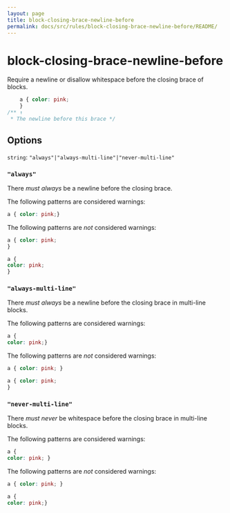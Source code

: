 ```yaml
---
layout: page
title: block-closing-brace-newline-before
permalink: docs/src/rules/block-closing-brace-newline-before/README/
---
```


# block-closing-brace-newline-before

Require a newline or disallow whitespace before the closing brace of blocks.

```css
    a { color: pink;
    }
/** ↑
 * The newline before this brace */
```

## Options

`string`: `"always"|"always-multi-line"|"never-multi-line"`

### `"always"`

There *must always* be a newline before the closing brace.

The following patterns are considered warnings:

```css
a { color: pink;}
```

The following patterns are *not* considered warnings:

```css
a { color: pink;
}
```

```css
a {
color: pink;
}
```

### `"always-multi-line"`

There *must always* be a newline before the closing brace in multi-line blocks.

The following patterns are considered warnings:

```css
a {
color: pink;}
```

The following patterns are *not* considered warnings:

```css
a { color: pink; }
```

```css
a { color: pink;
}
```

### `"never-multi-line"`

There *must never* be whitespace before the closing brace in multi-line blocks.

The following patterns are considered warnings:

```css
a {
color: pink; }
```

The following patterns are *not* considered warnings:

```css
a { color: pink; }
```

```css
a {
color: pink;}
```
